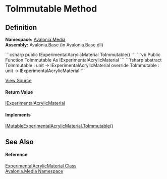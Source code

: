# ToImmutable Method




## Definition
**Namespace:** <a href="N_Avalonia_Media">Avalonia.Media</a>  
**Assembly:** Avalonia.Base (in Avalonia.Base.dll)

<Tabs groupId="api-code-preview">
<TabItem value="csharp" label="C#">
```csharp
public IExperimentalAcrylicMaterial ToImmutable()
```
</TabItem>
<TabItem value="vb" label="VB">
```vb
Public Function ToImmutable As IExperimentalAcrylicMaterial
```
</TabItem>
<TabItem value="fsharp" label="F#">
```fsharp
abstract ToImmutable : unit -> IExperimentalAcrylicMaterial 
override ToImmutable : unit -> IExperimentalAcrylicMaterial 
```
</TabItem>
</Tabs>



<a href="https://github.com/AvaloniaUI/Avalonia/tree/master/src/Avalonia.Base/Media/ExperimentalAcrylicMaterial.cs#L295" title="View the source code">View Source</a>



#### Return Value
<a href="T_Avalonia_Media_IExperimentalAcrylicMaterial">IExperimentalAcrylicMaterial</a>

#### Implements
<a href="M_Avalonia_Media_IMutableExperimentalAcrylicMaterial_ToImmutable">IMutableExperimentalAcrylicMaterial.ToImmutable()</a>  


## See Also


#### Reference
<a href="T_Avalonia_Media_ExperimentalAcrylicMaterial">ExperimentalAcrylicMaterial Class</a>  
<a href="N_Avalonia_Media">Avalonia.Media Namespace</a>  

